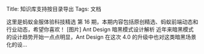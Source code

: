 Title: 知识库支持按目录导出
Tags: 文档

这里是蚂蚁金服体验科技精选 第 16 期，本期内容包括原创精选、蚂蚁前端动态和行业动态，希望你喜欢！ [图片] Ant Design 暗黑模式设计解析 近年来暗黑模式的设计趋势开始一点点明显，Ant Design 在这次 4.0 的升级中也对这类暗黑场景化的设…